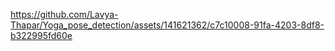 

https://github.com/Lavya-Thapar/Yoga_pose_detection/assets/141621362/c7c10008-91fa-4203-8df8-b322995fd60e

